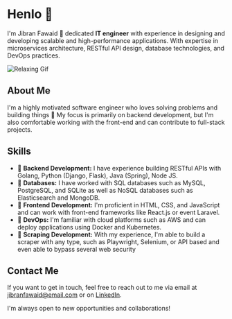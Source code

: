 # Henlo 👋

I'm Jibran Fawaid 🚀 dedicated **IT engineer** with experience in designing and developing scalable and high-performance applications. With expertise in microservices architecture, RESTful API design, database technologies, and DevOps practices.

![Relaxing Gif](https://media1.giphy.com/media/v1.Y2lkPTc5MGI3NjExZmI1YjkyZDBhYzBlMTUzNTBiYTJmMDJmZjA5NDBmZjFmZjg4YmM1NyZjdD1n/eHQ5BsgBIBIGI/giphy.gif)

## About Me 

I'm a highly motivated software engineer who loves solving problems and building things 🌴 My focus is primarily on backend development, but I'm also comfortable working with the front-end and can contribute to full-stack projects. 

## Skills

- 🥬 **Backend Development:** I have experience building RESTful APIs with Golang, Python (Django, Flask), Java (Spring), Node JS.
- 🌽 **Databases:** I have worked with SQL databases such as MySQL, PostgreSQL, and SQLite as well as NoSQL databases such as Elasticsearch and MongoDB.
- 🥒 **Frontend Development:** I'm proficient in HTML, CSS, and JavaScript and can work with front-end frameworks like React.js or event Laravel.
- 🍏 **DevOps:** I'm familiar with cloud platforms such as AWS and can deploy applications using Docker and Kubernetes.
- 🧀 **Scraping Development:** With my experience, I'm able to build a scraper with any type, such as Playwright, Selenium, or API based and even able to bypass several web security

## Contact Me

If you want to get in touch, feel free to reach out to me via email at [jibranfawaid@email.com](mailto:jibranfawaid@email.com) or on [LinkedIn](https://www.linkedin.com/in/jibranfawaid/). 

I'm always open to new opportunities and collaborations!
